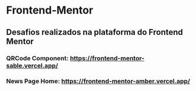 # Frontend-Mentor
## Desafios realizados na plataforma do Frontend Mentor


### QRCode Component: https://frontend-mentor-sable.vercel.app/

### News Page Home: https://frontend-mentor-amber.vercel.app/
